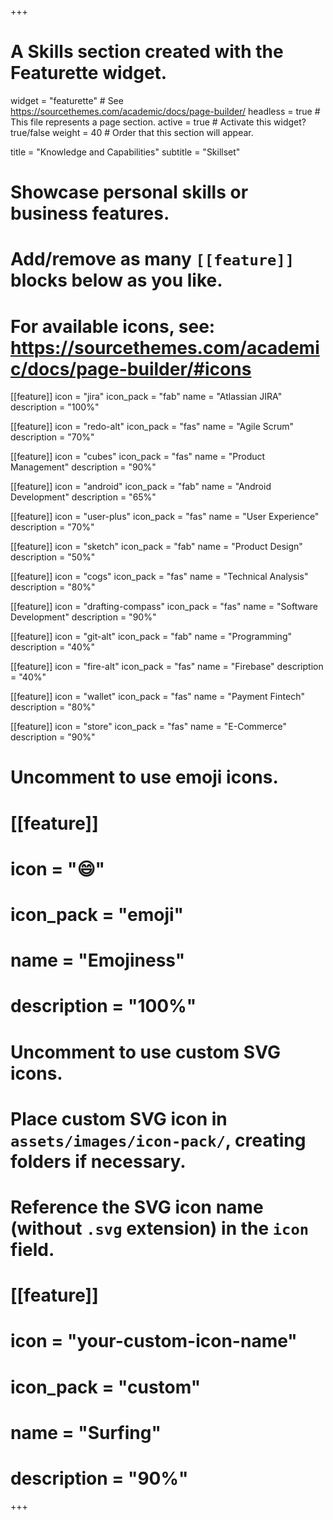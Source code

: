 +++
# A Skills section created with the Featurette widget.
widget = "featurette"  # See https://sourcethemes.com/academic/docs/page-builder/
headless = true  # This file represents a page section.
active = true  # Activate this widget? true/false
weight = 40  # Order that this section will appear.

title = "Knowledge and Capabilities"
subtitle = "Skillset"

# Showcase personal skills or business features.
# 
# Add/remove as many `[[feature]]` blocks below as you like.
# 
# For available icons, see: https://sourcethemes.com/academic/docs/page-builder/#icons

[[feature]]
  icon = "jira"
  icon_pack = "fab"
  name = "Atlassian JIRA"
  description = "100%"
  
[[feature]]
  icon = "redo-alt"
  icon_pack = "fas"
  name = "Agile Scrum"
  description = "70%"  
  
[[feature]]
  icon = "cubes"
  icon_pack = "fas"
  name = "Product Management"
  description = "90%"

[[feature]]
  icon = "android"
  icon_pack = "fab"
  name = "Android Development"
  description = "65%"

[[feature]]
  icon = "user-plus"
  icon_pack = "fas"
  name = "User Experience"
  description = "70%"

[[feature]]
  icon = "sketch"
  icon_pack = "fab"
  name = "Product Design"
  description = "50%"

[[feature]]
  icon = "cogs"
  icon_pack = "fas"
  name = "Technical Analysis"
  description = "80%"

[[feature]]
  icon = "drafting-compass"
  icon_pack = "fas"
  name = "Software Development"
  description = "90%"

[[feature]]
  icon = "git-alt"
  icon_pack = "fab"
  name = "Programming"
  description = "40%"

[[feature]]
  icon = "fire-alt"
  icon_pack = "fas"
  name = "Firebase"
  description = "40%"

[[feature]]
  icon = "wallet"
  icon_pack = "fas"
  name = "Payment Fintech"
  description = "80%"

[[feature]]
  icon = "store"
  icon_pack = "fas"
  name = "E-Commerce"
  description = "90%"



# Uncomment to use emoji icons.
# [[feature]]
#  icon = ":smile:"
#  icon_pack = "emoji"
#  name = "Emojiness"
#  description = "100%"  

# Uncomment to use custom SVG icons.
# Place custom SVG icon in `assets/images/icon-pack/`, creating folders if necessary.
# Reference the SVG icon name (without `.svg` extension) in the `icon` field.
# [[feature]]
#  icon = "your-custom-icon-name"
#  icon_pack = "custom"
#  name = "Surfing"
#  description = "90%"

+++
